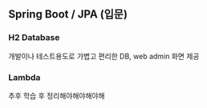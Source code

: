 ##  Spring Boot / JPA (입문)

### H2 Database
개발이나 테스트용도로 가볍고 편리한 DB, web admin 화면 제공

### Lambda
추후 학습 후 정리해야해야해야해
